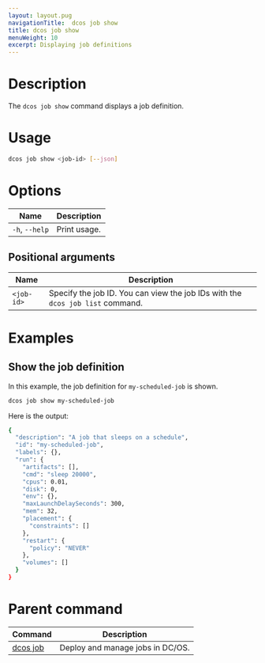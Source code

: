 ```yaml
---
layout: layout.pug
navigationTitle:  dcos job show
title: dcos job show
menuWeight: 10
excerpt: Displaying job definitions
---
```



# Description
The `dcos job show` command displays a job definition.

# Usage

```bash
dcos job show <job-id> [--json]
```

# Options

| Name |  Description |
|---------|-------------|
|`-h`, `--help` |   Print usage. |

## Positional arguments

| Name | Description |
|---------|-------------|
| `<job-id>`   |   Specify the job ID.  You can view the job IDs with the `dcos job list` command.|


# Examples

## Show the job definition

In this example, the job definition for `my-scheduled-job` is shown.

```bash
dcos job show my-scheduled-job
```

Here is the output:

```bash
{
  "description": "A job that sleeps on a schedule",
  "id": "my-scheduled-job",
  "labels": {},
  "run": {
    "artifacts": [],
    "cmd": "sleep 20000",
    "cpus": 0.01,
    "disk": 0,
    "env": {},
    "maxLaunchDelaySeconds": 300,
    "mem": 32,
    "placement": {
      "constraints": []
    },
    "restart": {
      "policy": "NEVER"
    },
    "volumes": []
  }
}
```
# Parent command

| Command | Description |
|---------|-------------|
| [dcos job](/mesosphere/dcos/1.13/cli/command-reference/dcos-job/) |  Deploy and manage jobs in DC/OS. |
